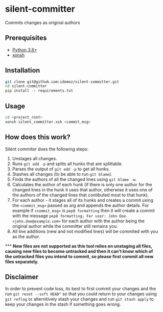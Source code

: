 # silent-committer

Commits changes as original authors

## Prerequisites

- [Python 3.6+](https://www.python.org/)
- [xonsh](https://xon.sh/)

## Installation

```sh
git clone git@github.com:idomoz/silent-committer.git
cd silent-committer
pip install -r requirements.txt
```

## Usage

```sh
cd <project_root>
xonsh silent_committer.xsh <commit_msg>
```

## How does this work?

Silent commiter does the following steps:

1. Unstages all changes.
2. Runs `git add -p` and splits all hunks that are splittable.
3. Parses the output of `git add -p` to get all hunks.
4. Stashes all changes (to be able to run `git blame`).
5. Finds the authors of all the changed lines using `git blame -w`.
6. Calculates the author of each hunk (if there is only one author for the changed lines in the hunk it uses that author,
otherwise it uses one of the authors of the changed lines that contibuted most to that hunk).
7. For each author - it stages all of its hunks and creates a commit using the `<commit_msg>` passed as arg and appends the author details.
For example if `<commit_msg>` is `pep8 formatting` then it will create a commit with the message `pep8 formatting; For user: John Doe <john.doe@example.com>`
for each author with the author being the original author while the committer still remains you.
8. All line additions (new and not modified lines) will be commited with you as the author.

*** **New files are not supported as this tool relies on unstaging all files, causing new files to become untracked and then it can’t know which of the untracked files you intend to commit, so please first commit all new files separately.**

## Disclaimer

In order to prevent code loss, its best to first commit your changes and the run `git reset --soft HEAD^` so that you could return to your changes
using `git reflog` or alternitively stash your changes and run `git stash apply` to keep your changes in the stash if something goes wrong.
